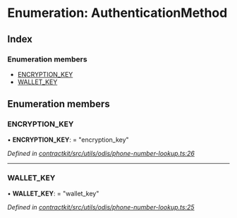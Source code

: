 # Enumeration: AuthenticationMethod

## Index

### Enumeration members

* [ENCRYPTION_KEY](_contractkit_src_utils_odis_phone_number_lookup_.authenticationmethod.md#encryption_key)
* [WALLET_KEY](_contractkit_src_utils_odis_phone_number_lookup_.authenticationmethod.md#wallet_key)

## Enumeration members

###  ENCRYPTION_KEY

• **ENCRYPTION_KEY**: = "encryption_key"

*Defined in [contractkit/src/utils/odis/phone-number-lookup.ts:26](https://github.com/celo-org/celo-monorepo/blob/master/packages/contractkit/src/utils/odis/phone-number-lookup.ts#L26)*

___

###  WALLET_KEY

• **WALLET_KEY**: = "wallet_key"

*Defined in [contractkit/src/utils/odis/phone-number-lookup.ts:25](https://github.com/celo-org/celo-monorepo/blob/master/packages/contractkit/src/utils/odis/phone-number-lookup.ts#L25)*
